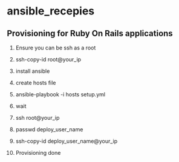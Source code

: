 # ansible_recepies

## Provisioning for Ruby On Rails applications

1. Ensure you can be ssh as a root
2. ssh-copy-id root@your_ip
3. install ansible
4. create hosts file
5. ansible-playbook -i hosts setup.yml
6. wait
7. ssh root@your_ip
8. passwd deploy_user_name
9. ssh-copy-id deploy_user_name@your_ip

10. Provisioning done
